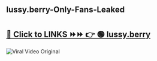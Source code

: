 
 ## lussy.berry-Only-Fans-Leaked

# <h2><a href="https://clipsfans.com/lussy.berry&ref=git">🔗 Click to LINKS ⏩⏩ 👉 🟢 lussy.berry </a></h2>

<a href="https://clipsfans.com/lussy.berry&ref=git" rel="nofollow" data-target="animated-image.originalLink"><img src="https://i.ibb.co.com/xMMVF88/686577567.gif" alt="Viral Video Original" style="max-width: 100%; display: inline-block;" data-target="animated-image.originalImage"></a>
